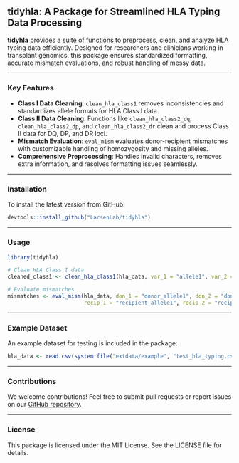## tidyhla: A Package for Streamlined HLA Typing Data Processing

**tidyhla** provides a suite of functions to preprocess, clean, and analyze HLA typing data efficiently. Designed for researchers and clinicians working in transplant genomics, this package ensures standardized formatting, accurate mismatch evaluations, and robust handling of messy data.

---

### Key Features

- **Class I Data Cleaning**: `clean_hla_class1` removes inconsistencies and standardizes allele formats for HLA Class I data.
- **Class II Data Cleaning**: Functions like `clean_hla_class2_dq`, `clean_hla_class2_dp`, and `clean_hla_class2_dr` clean and process Class II data for DQ, DP, and DR loci.
- **Mismatch Evaluation**: `eval_mism` evaluates donor-recipient mismatches with customizable handling of homozygosity and missing alleles.
- **Comprehensive Preprocessing**: Handles invalid characters, removes extra information, and resolves formatting issues seamlessly.

---

### Installation

To install the latest version from GitHub:

```r
devtools::install_github("LarsenLab/tidyhla")
```

---

### Usage

```r
library(tidyhla)

# Clean HLA Class I data
cleaned_class1 <- clean_hla_class1(hla_data, var_1 = "allele1", var_2 = "allele2")

# Evaluate mismatches
mismatches <- eval_mism(hla_data, don_1 = "donor_allele1", don_2 = "donor_allele2", 
                        recip_1 = "recipient_allele1", recip_2 = "recipient_allele2")
```

---

### Example Dataset

An example dataset for testing is included in the package:

```r
hla_data <- read.csv(system.file("extdata/example", "test_hla_typing.csv", package = "tidyhla"))
```

---

### Contributions

We welcome contributions! Feel free to submit pull requests or report issues on our [GitHub repository](https://github.com/LarsenLab/tidyhla).

---

### License

This package is licensed under the MIT License. See the LICENSE file for details.
